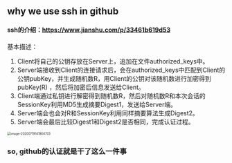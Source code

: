 ## why we use ssh in github

#### ssh的介绍：https://www.jianshu.com/p/33461b619d53

基本描述：

1. Client将自己的公钥存放在Server上，追加在文件authorized_keys中。
2. Server端接收到Client的连接请求后，会在authorized_keys中匹配到Client的公钥pubKey，并生成随机数R，用Client的公钥对该随机数进行加密得到pubKey(R)
    ，然后将加密后信息发送给Client。
3. Client端通过私钥进行解密得到随机数R，然后对随机数R和本次会话的SessionKey利用MD5生成摘要Digest1，发送给Server端。
4. Server端会也会对R和SessionKey利用同样摘要算法生成Digest2。
5. Server端会最后比较Digest1和Digest2是否相同，完成认证过程。

<img src="/Users/xuanshiyang/Desktop/notes/ssh.assets/image-20200719141904703.png" alt="image-20200719141904703" style="zoom:50%;" />



### so, github的认证就是干了这么一件事

### 





